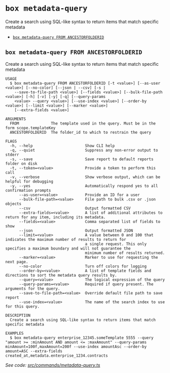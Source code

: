 `box metadata-query`
====================

Create a search using SQL-like syntax to return items that match specific metadata

* [`box metadata-query FROM ANCESTORFOLDERID`](#box-metadata-query-from-ancestorfolderid)

## `box metadata-query FROM ANCESTORFOLDERID`

Create a search using SQL-like syntax to return items that match specific metadata

```
USAGE
  $ box metadata-query FROM ANCESTORFOLDERID [-t <value>] [--as-user <value>] [--no-color] [--json | --csv] [-s |
    --save-to-file-path <value>] [--fields <value>] [--bulk-file-path <value>] [-h] [-v] [-y] [-q] [--query-params
    <value> --query <value>] [--use-index <value>] [--order-by <value>] [--limit <value>] [--marker <value>]
    [--extra-fields <value>]

ARGUMENTS
  FROM              The template used in the query. Must be in the form scope.templateKey
  ANCESTORFOLDERID  The folder_id to which to restrain the query

FLAGS
  -h, --help                       Show CLI help
  -q, --quiet                      Suppress any non-error output to stderr
  -s, --save                       Save report to default reports folder on disk
  -t, --token=<value>              Provide a token to perform this call
  -v, --verbose                    Show verbose output, which can be helpful for debugging
  -y, --yes                        Automatically respond yes to all confirmation prompts
      --as-user=<value>            Provide an ID for a user
      --bulk-file-path=<value>     File path to bulk .csv or .json objects
      --csv                        Output formatted CSV
      --extra-fields=<value>       A list of additional attributes to return for any item, including its metadata.
      --fields=<value>             Comma separated list of fields to show
      --json                       Output formatted JSON
      --limit=<value>              A value between 0 and 100 that indicates the maximum number of results to return for
                                   a single request. This only specifies a maximum boundary and will not guarantee the
                                   minimum number of results returned.
      --marker=<value>             Marker to use for requesting the next page.
      --no-color                   Turn off colors for logging
      --order-by=<value>           A list of template fields and directions to sort the metadata query results by.
      --query=<value>              The logical expression of the query
      --query-params=<value>       Required if query present. The arguments for the query.
      --save-to-file-path=<value>  Override default file path to save report
      --use-index=<value>          The name of the search index to use for this query.

DESCRIPTION
  Create a search using SQL-like syntax to return items that match specific metadata

EXAMPLES
  $ box metadata-query enterprise_12345.someTemplate 5555 --query "amount >= :minAmount AND amount <= :maxAmount" --query-params minAmount=100f,maxAmount=200f --use-index amountAsc --order-by amount=ASC --extra-fields created_at,metadata.enterprise_1234.contracts
```

_See code: [src/commands/metadata-query.ts](https://github.com/box/boxcli/blob/v3.15.0/src/commands/metadata-query.ts)_
